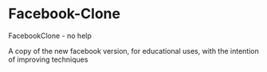 # Facebook-Clone
FacebookClone - no help

A copy of the new facebook version, for educational uses, with the intention of improving techniques
